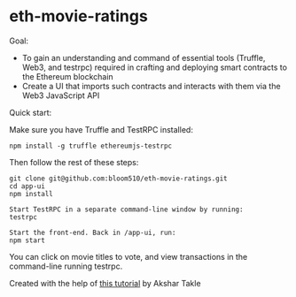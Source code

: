 # eth-movie-ratings

Goal: 
- To gain an understanding and command of essential tools (Truffle, Web3, and testrpc) required in crafting and deploying smart contracts to the Ethereum blockchain 
- Create a UI that imports such contracts and interacts with them via the Web3 JavaScript API

Quick start:

Make sure you have Truffle and TestRPC installed:

`npm install -g truffle ethereumjs-testrpc`

Then follow the rest of these steps:


```
git clone git@github.com:bloom510/eth-movie-ratings.git
cd app-ui
npm install

Start TestRPC in a separate command-line window by running: 
testrpc

Start the front-end. Back in /app-ui, run:
npm start

```

You can click on movie titles to vote, and view transactions in the command-line running testrpc.


 Created with the help of [this tutorial](https://medium.com/@takleakshar/how-to-build-a-decentralized-full-stack-app-in-ethereum-and-react-42e63d45a208) by Akshar Takle
